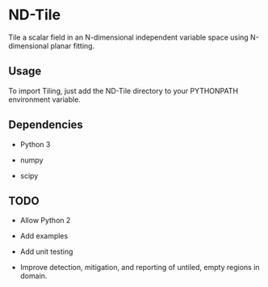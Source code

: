 # ND-Tile

Tile a scalar field in an N-dimensional independent variable space using N-dimensional planar fitting.

## Usage

To import Tiling, just add the ND-Tile directory to your PYTHONPATH environment variable.

## Dependencies

* Python 3

* numpy

* scipy

## TODO

* Allow Python 2

* Add examples

* Add unit testing

* Improve detection, mitigation, and reporting of untiled, empty regions in domain.
